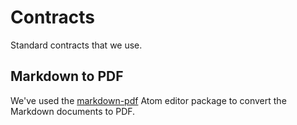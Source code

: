 # Contracts

Standard contracts that we use.

## Markdown to PDF

We've used the [markdown-pdf][] Atom editor package to convert the Markdown documents to PDF.

[markdown-pdf]: https://atom.io/packages/markdown-pdf
